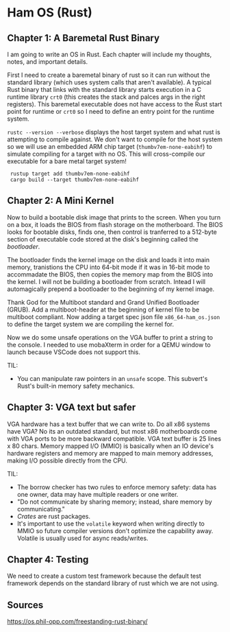 # Ham OS (Rust)

## Chapter 1: A Baremetal Rust Binary

I am going to write an OS in Rust. Each chapter will include my thoughts, notes, and important details.

First I need to create a baremetal binary of rust so it can run without the standard library (which uses system calls that aren't available). A typical Rust binary that links with the standard library starts execution in a C runtime library `crt0` (this creates the stack and palces args in the right registers). This baremetal executable does not have access to the Rust start point for runtime or `crt0` so I need to define an entry point for the runtime system.

`rustc --version --verbose` displays the host target system and what rust is attempting to compile against. We don't want to compile for the host system so we will use an embedded ARM chip target (`thumbv7em-none-eabihf`) to simulate compiling for a target with no OS.
This will cross-compile our executable for a bare metal target system!

```
 rustup target add thumbv7em-none-eabihf
 cargo build --target thumbv7em-none-eabihf
```

## Chapter 2: A Mini Kernel

Now to build a bootable disk image that prints to the screen. When you turn on a box, it loads the BIOS from flash storage on the motherboard. The BIOS looks for bootable disks, finds one, then control is tranferred to a 512-byte section of executable code stored at the disk's beginning called the _bootloader_.

The bootloader finds the kernel image on the disk and loads it into main memory, tranistions the CPU into 64-bit mode if it was in 16-bit mode to accommadate the BIOS, then copies the memory map from the BIOS into the kernel. I will not be building a bootloader from scratch. Intead I will automagically prepend a bootloader to the beginning of my kernel image.

Thank God for the Multiboot standard and Grand Unified Bootloader (GRUB). Add a multiboot-header at the beginning of kernel file to be multiboot compliant.
Now adding a target spec json file `x86_64-ham_os.json` to define the target system we are compiling the kernel for.

Now we do some unsafe operations on the VGA buffer to print a string to the console. I needed to use mobaXterm in order for a QEMU window to launch because VSCode does not support this.

TIL:

- You can manipulate raw pointers in an `unsafe` scope. This subvert's Rust's built-in memory safety mechanics.

## Chapter 3: VGA text but safer

VGA hardware has a text buffer that we can write to. Do all x86 systems have VGA? No its an outdated standard, but most x86 motherboards come with VGA ports to be more backward compatible. VGA text buffer is 25 lines x 80 chars. Memory mapped I/O (MMIO) is basically when an IO device's hardware registers and memory are mapped to main memory addresses, making I/O possible directly from the CPU. 

TIL:

- The borrow checker has two rules to enforce memory safety: data has one owner, data may have multiple readers or one writer. 
- "Do not communicate by sharing memory; instead, share memory by communicating."
- _Crates_ are rust packages.
- It's important to use the `volatile` keyword when writing directly to MMIO so future compiler versions don't optimize the capability away. Volatile is usually used for async reads/writes.

## Chapter 4: Testing

We need to create a custom test framework because the default test framework depends on the standard library of rust which we are not using. 

## Sources

https://os.phil-opp.com/freestanding-rust-binary/